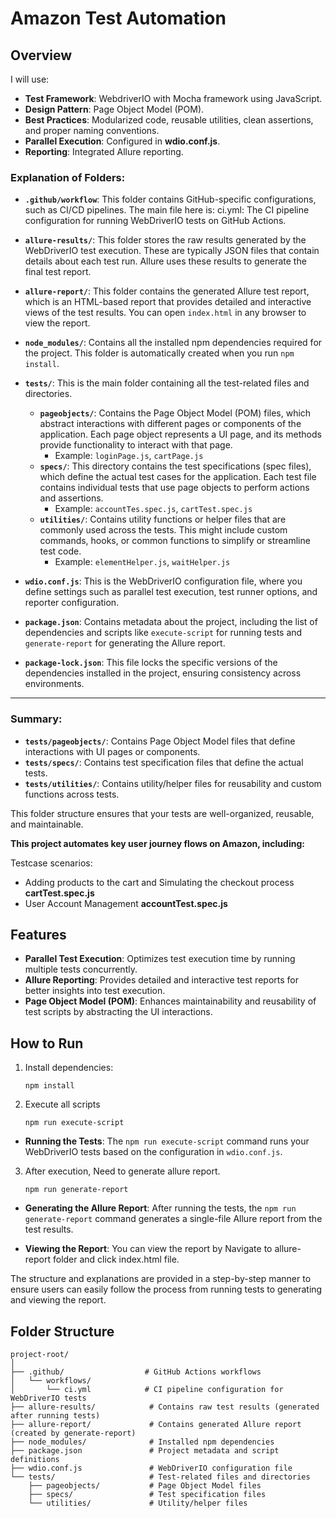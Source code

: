 # Amazon Test Automation

## Overview

I will use:

- **Test Framework**: WebdriverIO with Mocha framework using JavaScript.
- **Design Pattern**: Page Object Model (POM).
- **Best Practices**: Modularized code, reusable utilities, clean assertions, and proper naming conventions.
- **Parallel Execution**: Configured in **wdio.conf.js**.
- **Reporting**: Integrated Allure reporting.

### Explanation of Folders:

- **`.github/workflow`**:
This folder contains GitHub-specific configurations, such as CI/CD pipelines. The main file here is:
ci.yml: The CI pipeline configuration for running WebDriverIO tests on GitHub Actions.

- **`allure-results/`**: This folder stores the raw results generated by the WebDriverIO test execution. These are typically JSON files that contain details about each test run. Allure uses these results to generate the final test report.
- **`allure-report/`**: This folder contains the generated Allure test report, which is an HTML-based report that provides detailed and interactive views of the test results. You can open `index.html` in any browser to view the report.
- **`node_modules/`**: Contains all the installed npm dependencies required for the project. This folder is automatically created when you run `npm install`.

- **`tests/`**: This is the main folder containing all the test-related files and directories.

  - **`pageobjects/`**: Contains the Page Object Model (POM) files, which abstract interactions with different pages or components of the application. Each page object represents a UI page, and its methods provide functionality to interact with that page.
    - Example: `loginPage.js`, `cartPage.js`
  - **`specs/`**: This directory contains the test specifications (spec files), which define the actual test cases for the application. Each test file contains individual tests that use page objects to perform actions and assertions.
    - Example: `accountTes.spec.js`, `cartTest.spec.js`
  - **`utilities/`**: Contains utility functions or helper files that are commonly used across the tests. This might include custom commands, hooks, or common functions to simplify or streamline test code.
    - Example: `elementHelper.js`, `waitHelper.js`

- **`wdio.conf.js`**: This is the WebDriverIO configuration file, where you define settings such as parallel test execution, test runner options, and reporter configuration.

- **`package.json`**: Contains metadata about the project, including the list of dependencies and scripts like `execute-script` for running tests and `generate-report` for generating the Allure report.

- **`package-lock.json`**: This file locks the specific versions of the dependencies installed in the project, ensuring consistency across environments.

---

### Summary:

- **`tests/pageobjects/`**: Contains Page Object Model files that define interactions with UI pages or components.
- **`tests/specs/`**: Contains test specification files that define the actual tests.
- **`tests/utilities/`**: Contains utility/helper files for reusability and custom functions across tests.

This folder structure ensures that your tests are well-organized, reusable, and maintainable.

**This project automates key user journey flows on Amazon, including:**

Testcase scenarios:

- Adding products to the cart and Simulating the checkout process **cartTest.spec.js**
- User Account Management **accountTest.spec.js**

## Features

- **Parallel Test Execution**: Optimizes test execution time by running multiple tests concurrently.
- **Allure Reporting**: Provides detailed and interactive test reports for better insights into test execution.
- **Page Object Model (POM)**: Enhances maintainability and reusability of test scripts by abstracting the UI interactions.

## How to Run

1. Install dependencies:

   ```
   npm install

   ```

2. Execute all scripts

   ```
   npm run execute-script

   ```

- **Running the Tests**: The `npm run execute-script` command runs your WebDriverIO tests based on the configuration in `wdio.conf.js`.

3. After execution, Need to generate allure report.

   ```
   npm run generate-report

   ```

- **Generating the Allure Report**: After running the tests, the `npm run generate-report` command generates a single-file Allure report from the test results.

- **Viewing the Report**: You can view the report by Navigate to allure-report folder and click index.html file.

The structure and explanations are provided in a step-by-step manner to ensure users can easily follow the process from running tests to generating and viewing the report.

## Folder Structure

```plaintext
project-root/
│
├── .github/                  # GitHub Actions workflows
│   └── workflows/
│       └── ci.yml            # CI pipeline configuration for WebDriverIO tests
├── allure-results/            # Contains raw test results (generated after running tests)
├── allure-report/             # Contains generated Allure report (created by generate-report)
├── node_modules/              # Installed npm dependencies
├── package.json               # Project metadata and script definitions
├── wdio.conf.js               # WebDriverIO configuration file
└── tests/                     # Test-related files and directories
    ├── pageobjects/           # Page Object Model files
    ├── specs/                 # Test specification files
    └── utilities/             # Utility/helper files



